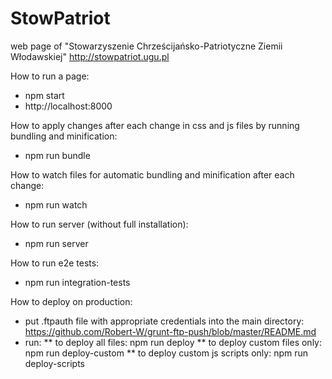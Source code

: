 # StowPatriot
web page of "Stowarzyszenie Chrześcijańsko-Patriotyczne Ziemii Włodawskiej"
http://stowpatriot.ugu.pl

How to run a page:
* npm start
* http://localhost:8000

How to apply changes after each change in css and js files by running bundling and minification:
* npm run bundle

How to watch files for automatic bundling and minification after each change:
* npm run watch

How to run server (without full installation):
* npm run server

How to run e2e tests:
* npm run integration-tests

How to deploy on production:
* put .ftpauth file with appropriate credentials into the main directory:
https://github.com/Robert-W/grunt-ftp-push/blob/master/README.md
* run:
** to deploy all files: npm run deploy
** to deploy custom files only: npm run deploy-custom
** to deploy custom js scripts only: npm run deploy-scripts